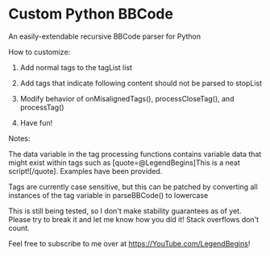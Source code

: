# Custom Python BBCode
An easily-extendable recursive BBCode parser for Python

How to customize:

1. Add normal tags to the tagList list

2. Add tags that indicate following content should not be parsed to stopList

3. Modify behavior of onMisalignedTags(), processCloseTag(), and processTag()

4. Have fun!

Notes: 

The data variable in the tag processing functions contains variable data that might exist within tags such as [quote=@LegendBegins]This is a neat script![/quote]. Examples have been provided.

Tags are currently case sensitive, but this can be patched by converting all instances of the tag variable in parseBBCode() to lowercase

This is still being tested, so I don't make stability guarantees as of yet. Please try to break it and let me know how you did it! Stack overflows don't count.

Feel free to subscribe to me over at https://YouTube.com/LegendBegins!
